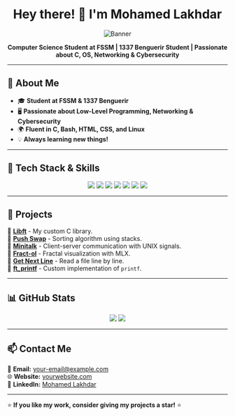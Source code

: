 # <h1 align="center">Hey there! 👋 I'm Mohamed Lakhdar</h1>

<p align="center">
  <img src="https://github.com/mohamed-lakhdar/mohamed-lakhdar/blob/main/banner.gif" alt="Banner">
</p>

<p align="center">
  <strong>Computer Science Student at FSSM | 1337 Benguerir Student | Passionate about C, OS, Networking & Cybersecurity</strong>
</p>

---

## 🚀 About Me
- 🎓 **Student at FSSM & 1337 Benguerir**  
- 🖥️ **Passionate about Low-Level Programming, Networking & Cybersecurity**  
- 🌍 **Fluent in C, Bash, HTML, CSS, and Linux**  
- 💡 **Always learning new things!**  

---

## 🔧 Tech Stack & Skills
<p align="center">
  <img src="https://img.shields.io/badge/C-00599C?style=for-the-badge&logo=c&logoColor=white">
  <img src="https://img.shields.io/badge/Bash-4EAA25?style=for-the-badge&logo=gnubash&logoColor=white">
  <img src="https://img.shields.io/badge/Linux-FCC624?style=for-the-badge&logo=linux&logoColor=black">
  <img src="https://img.shields.io/badge/HTML5-E34F26?style=for-the-badge&logo=html5&logoColor=white">
  <img src="https://img.shields.io/badge/CSS3-1572B6?style=for-the-badge&logo=css3&logoColor=white">
  <img src="https://img.shields.io/badge/Networking-0078D7?style=for-the-badge&logo=cisco&logoColor=white">
  <img src="https://img.shields.io/badge/Cybersecurity-FF5733?style=for-the-badge&logo=kali-linux&logoColor=white">
</p>

---

## 📂 Projects
🔹 **[Libft](https://github.com/mohamed-lakhdar/libft)** - My custom C library.  
🔹 **[Push Swap](https://github.com/mohamed-lakhdar/push_swap)** - Sorting algorithm using stacks.  
🔹 **[Minitalk](https://github.com/mohamed-lakhdar/minitalk)** - Client-server communication with UNIX signals.  
🔹 **[Fract-ol](https://github.com/mohamed-lakhdar/fractol)** - Fractal visualization with MLX.  
🔹 **[Get Next Line](https://github.com/mohamed-lakhdar/get_next_line)** - Read a file line by line.  
🔹 **[ft_printf](https://github.com/mohamed-lakhdar/ft_printf)** - Custom implementation of `printf`.  

---

## 📊 GitHub Stats
<p align="center">
  <img src="https://github-readme-stats.vercel.app/api?username=mohamed-lakhdar&show_icons=true&theme=radical">
  <img src="https://github-readme-streak-stats.herokuapp.com/?user=mohamed-lakhdar&theme=radical">
</p>

---

## 📫 Contact Me
📧 **Email:** your-email@example.com  
🌐 **Website:** [yourwebsite.com](https://yourwebsite.com)  
💼 **LinkedIn:** [Mohamed Lakhdar](https://www.linkedin.com/in/mohamed-lakhdar-b5975b296/)  

---

⭐ **If you like my work, consider giving my projects a star!** ⭐
